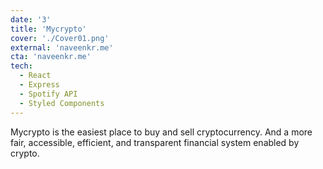```yaml
---
date: '3'
title: 'Mycrypto'
cover: './Cover01.png'
external: 'naveenkr.me'
cta: 'naveenkr.me'
tech:
  - React
  - Express
  - Spotify API
  - Styled Components
---
```


Mycrypto is the easiest place to buy and sell cryptocurrency. 
And a more fair, accessible, efficient, and transparent financial system enabled by crypto.
